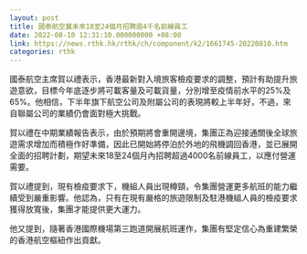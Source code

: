 ```yaml
---
layout: post
title: 國泰航空冀未來18至24個月招聘逾4千名前線員工
date: 2022-08-10 12:31:10.000000000 +08:00
link: https://news.rthk.hk/rthk/ch/component/k2/1661745-20220810.htm
categories: rthk
---
```


國泰航空主席賀以禮表示，香港最新對入境旅客檢疫要求的調整，預計有助提升旅遊意欲，目標今年底逐步將可載客量及可載貨量，分別增至疫情前水平的25%及65%。他相信，下半年旗下航空公司及附屬公司的表現將較上半年好，不過，來自聯屬公司的業績仍會面對極大挑戰。

賀以禮在中期業績報告表示，由於預期將會重開邊境，集團正為迎接通關後全球旅遊需求增加而積極作好準備，因此已開始將停泊於外地的飛機調回香港，並已展開全面的招聘計劃，期望未來18至24個月內招聘超過4000名前線員工，以應付營運需要。

賀以禮提到，現有檢疫要求下，機組人員出現樽頸，令集團營運更多航班的能力繼續受到嚴重影響。他認為，只有在現有嚴格的旅遊限制及駐港機組人員的檢疫要求獲得放寬後，集團才能提供更大運力。

他又提到，隨著香港國際機場第三跑道開展航班運作，集團有堅定信心為重建繁榮的香港航空樞紐作出貢獻。
